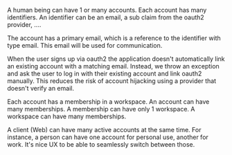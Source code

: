 A human being can have 1 or many accounts. Each account has many identifiers. 
An identifier can be an email, a sub claim from the oauth2 provider, ....

The account has a primary email, which is a reference to the identifier with type email. This email will be used for communication.

When the user signs up via oauth2 the application doesn't automatically link an existing account with a matching email.
Instead, we throw an exception and ask the user to log in with their existing account and link oauth2 manually.
This reduces the risk of account hijacking using a provider that doesn't verify an email.

Each account has a membership in a workspace. An account can have many memberships. A membership can have only 1 workspace.
A workspace can have many memberships. 

A client (Web) can have many active accounts at the same time. For instance, a person can have one account for personal use, another for work.
It's nice UX to be able to seamlessly switch between those.
